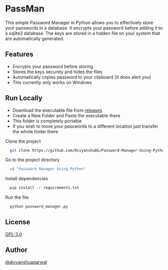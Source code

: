 # PassMan

This simple Password Manager in Python allows you to effectively store your passwords in a database. It encrypts your password before adding it to a sqlite3 database. The keys are stored in a hidden file on your system that are automatically generated.

## Features

-    Encrypts your password before storing
-    Stores the keys securely and hides the files
-    Automatically copies password to your clipboard (It does alert you)
-    This currently only works on Windows

## Run Locally

-    Download the executable file from [releases](https://github.com/DivyanshuAG/Password-Manager-Using-Python/releases)
-    Create a New Folder and Paste the executable there
-    This folder is completely portable
-    If you wish to move your passwords to a different location just transfer the whole folder there

Clone the project

```bash
  git clone https://github.com/DivyanshuAG/Password-Manager-Using-Python
```

Go to the project directory

```bash
  cd "Password Manager Using Python"
```

Install dependencies

```bash
  pip install -r requirements.txt
```

Run the file

```bash
  python password_manager.py
```

## License

[GPL-3.0](https://choosealicense.com/licenses/gpl-3.0/)

## Author
[@divyanshuagarwal](https://www.github.com/divyanshuag)
